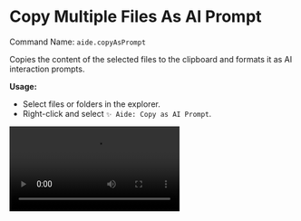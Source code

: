 # Copy Multiple Files As AI Prompt

Command Name: `aide.copyAsPrompt`

Copies the content of the selected files to the clipboard and formats it as AI interaction prompts.

**Usage:**

- Select files or folders in the explorer.
- Right-click and select `✨ Aide: Copy as AI Prompt`.

<Video src="/videos/aide-copy-as-prompt.mp4"/>

**Related Configuration:**

- You can customize the AI prompt template by configuring [`aide.aiPrompt`](../configuration/ai-prompt.md).

- You can ignore specific files or folders by modifying the [`aide.ignorePatterns`](../configuration/ignore-patterns.md) configuration.

- You can control whether to ignore files or folders specified in the `.gitignore` file by modifying the [`aide.respectGitIgnore`](../configuration/respect-git-ignore.md) configuration.
